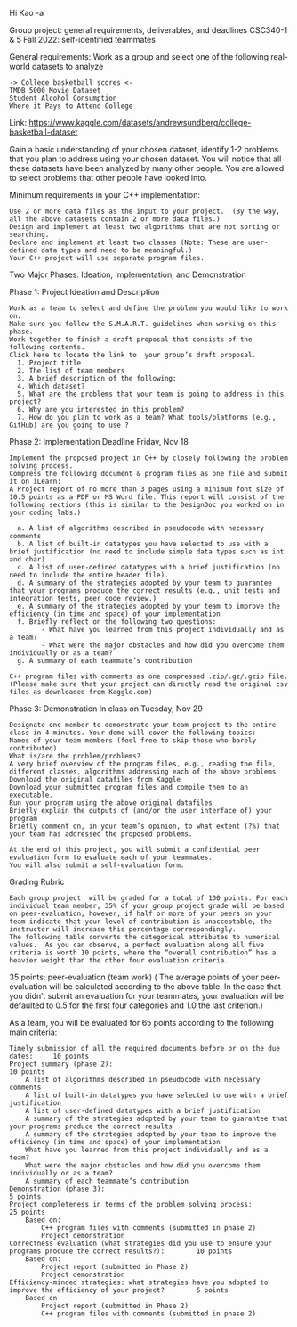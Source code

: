 Hi Kao -a

Group project: general requirements, deliverables, and deadlines
CSC340-1 & 5 Fall 2022: self-identified teammates  

General requirements: 
  Work as a group and select one of the following real-world datasets to analyze 
    
    -> College basketball scores <- 
    TMDB 5000 Movie Dataset
    Student Alcohol Consumption
    Where it Pays to Attend College     
    
  Link: https://www.kaggle.com/datasets/andrewsundberg/college-basketball-dataset

Gain a basic understanding of your chosen dataset, identify 1-2 problems that you plan to address using your chosen dataset. You will notice that all these datasets have been analyzed by many other people.  You are allowed to select problems that other people have looked into.  

Minimum requirements in your C++ implementation:

    Use 2 or more data files as the input to your project.  (By the way, all the above datasets contain 2 or more data files.)
    Design and implement at least two algorithms that are not sorting or searching.   
    Declare and implement at least two classes (Note: These are user-defined data types and need to be meaningful.)       
    Your C++ project will use separate program files. 

Two Major Phases: Ideation, Implementation, and Demonstration

  Phase 1: Project Ideation and Description
  
    Work as a team to select and define the problem you would like to work on. 
    Make sure you follow the S.M.A.R.T. guidelines when working on this phase. 
    Work together to finish a draft proposal that consists of the following contents. 
    Click here to locate the link to  your group’s draft proposal.
      1. Project title 
      2. The list of team members 
      3. A brief description of the following:
      4. Which dataset? 
      5. What are the problems that your team is going to address in this project?
      6. Why are you interested in this problem?
      7. How do you plan to work as a team? What tools/platforms (e.g., GitHub) are you going to use ?  
  
  Phase 2: Implementation Deadline Friday, Nov 18
  
    Implement the proposed project in C++ by closely following the problem solving process.
    Compress the following document & program files as one file and submit it on iLearn:  
    A Project report of no more than 3 pages using a minimum font size of 10.5 points as a PDF or MS Word file. This report will consist of the following sections (this is similar to the DesignDoc you worked on in your coding labs.)

      a. A list of algorithms described in pseudocode with necessary comments
      b. A list of built-in datatypes you have selected to use with a brief justification (no need to include simple data types such as int and char)
      c. A list of user-defined datatypes with a brief justification (no need to include the entire header file).
      d. A summary of the strategies adopted by your team to guarantee that your programs produce the correct results (e.g., unit tests and integration tests, peer code review.)
      e. A summary of the strategies adopted by your team to improve the efficiency (in time and space) of your implementation
      f. Briefly reflect on the following two questions:
            - What have you learned from this project individually and as a team?
            - What were the major obstacles and how did you overcome them individually or as a team? 
      g. A summary of each teammate’s contribution
      
    C++ program files with comments as one compressed .zip/.gz/.gzip file. (Please make sure that your project can directly read the original csv files as downloaded from Kaggle.com)

  Phase 3: Demonstration In class on Tuesday, Nov 29
  
    Designate one member to demonstrate your team project to the entire class in 4 minutes. Your demo will cover the following topics:
    Names of your team members (feel free to skip those who barely contributed).
    What is/are the problem/problems?
    A very brief overview of the program files, e.g., reading the file, different classes, algorithms addressing each of the above problems 
    Download the original datafiles from Kaggle
    Download your submitted program files and compile them to an executable. 
    Run your program using the above original datafiles
    Briefly explain the outputs of (and/or the user interface of) your program
    Briefly comment on, in your team’s opinion, to what extent (?%) that your team has addressed the proposed problems.   

    At the end of this project, you will submit a confidential peer evaluation form to evaluate each of your teammates. 
    You will also submit a self-evaluation form. 

Grading Rubric
 
    Each group project  will be graded for a total of 100 points. For each individual team member, 35% of your group project grade will be based on peer-evaluation; however, if half or more of your peers on your team indicate that your level of contribution is unacceptable, the instructor will increase this percentage correspondingly. 
    The following table converts the categorical attributes to numerical values.  As you can observe, a perfect evaluation along all five criteria is worth 10 points, where the “overall contribution” has a heavier weight than the other four evaluation criteria. 

35 points:  peer-evaluation (team work)  ( The average points of your peer-evaluation will be calculated according to the above table.  In the case that you didn’t submit an evaluation for your teammates, your evaluation will be defaulted to 0.5 for the first four categories and 1.0 the last criterion.)  

As a team, you will be evaluated for 65 points according to the following main criteria:
    
    Timely submission of all the required documents before or on the due dates:     10 points  
    Project summary (phase 2):                                                      10 points
        A list of algorithms described in pseudocode with necessary comments
        A list of built-in datatypes you have selected to use with a brief justification
        A list of user-defined datatypes with a brief justification
        A summary of the strategies adopted by your team to guarantee that your programs produce the correct results
        A summary of the strategies adopted by your team to improve the efficiency (in time and space) of your implementation
        What have you learned from this project individually and as a team? 
        What were the major obstacles and how did you overcome them individually or as a team?
        A summary of each teammate’s contribution
    Demonstration (phase 3):                                                    5 points      
    Project completeness in terms of the problem solving process:                             25 points
        Based on:
            C++ program files with comments (submitted in phase 2)
            Project demonstration
    Correctness evaluation (what strategies did you use to ensure your programs produce the correct results?):        10 points
        Based on:
            Project report (submitted in Phase 2)
            Project demonstration 
    Efficiency-minded strategies: what strategies have you adopted to improve the efficiency of your project?        5 points   
        Based on  
            Project report (submitted in Phase 2)
            C++ program files with comments (submitted in phase 2)




